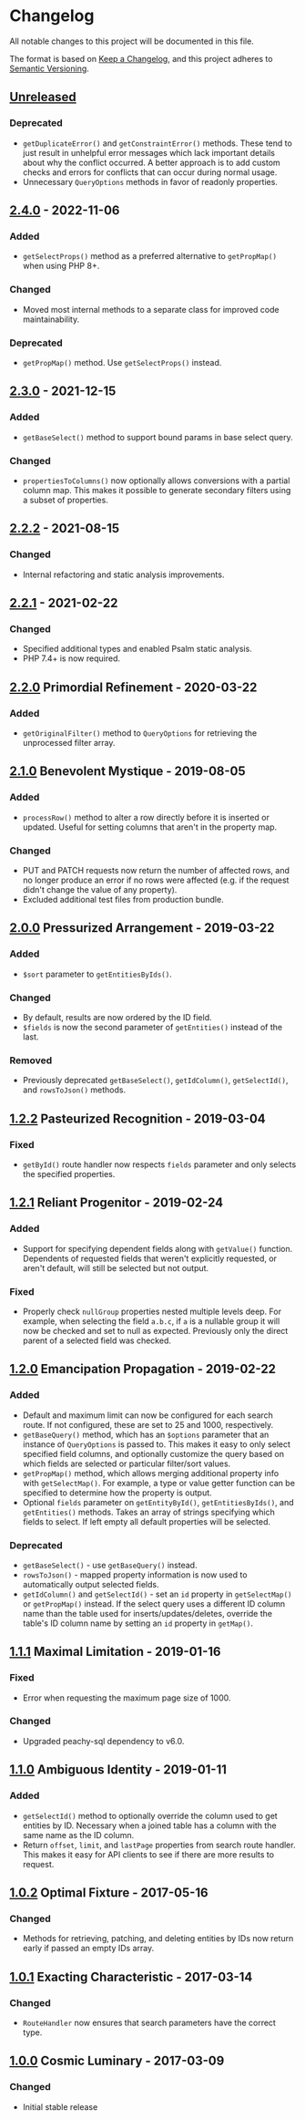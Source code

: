 # Changelog
All notable changes to this project will be documented in this file.

The format is based on [Keep a Changelog](https://keepachangelog.com/en/1.0.0/),
and this project adheres to [Semantic Versioning](https://semver.org/spec/v2.0.0.html).

## [Unreleased]
### Deprecated
- `getDuplicateError()` and `getConstraintError()` methods. These tend to just result in unhelpful
error messages which lack important details about why the conflict occurred. A better approach
is to add custom checks and errors for conflicts that can occur during normal usage.
- Unnecessary `QueryOptions` methods in favor of readonly properties.

## [2.4.0] - 2022-11-06
### Added
- `getSelectProps()` method as a preferred alternative to `getPropMap()` when using PHP 8+.

### Changed
- Moved most internal methods to a separate class for improved code maintainability.

### Deprecated
- `getPropMap()` method. Use `getSelectProps()` instead.

## [2.3.0] - 2021-12-15
### Added
- `getBaseSelect()` method to support bound params in base select query.

### Changed
- `propertiesToColumns()` now optionally allows conversions with a partial column map.
This makes it possible to generate secondary filters using a subset of properties.

## [2.2.2] - 2021-08-15
### Changed
- Internal refactoring and static analysis improvements.

## [2.2.1] - 2021-02-22
### Changed
- Specified additional types and enabled Psalm static analysis.
- PHP 7.4+ is now required.

## [2.2.0] Primordial Refinement - 2020-03-22
### Added
- `getOriginalFilter()` method to `QueryOptions` for retrieving the unprocessed filter array.

## [2.1.0] Benevolent Mystique - 2019-08-05
### Added
- `processRow()` method to alter a row directly before it is inserted or
updated. Useful for setting columns that aren't in the property map.

### Changed
- PUT and PATCH requests now return the number of affected rows, and no longer produce an error
if no rows were affected (e.g. if the request didn't change the value of any property).
- Excluded additional test files from production bundle.

## [2.0.0] Pressurized Arrangement - 2019-03-22
### Added
- `$sort` parameter to `getEntitiesByIds()`.

### Changed
- By default, results are now ordered by the ID field.
- `$fields` is now the second parameter of `getEntities()` instead of the last.

### Removed
- Previously deprecated `getBaseSelect()`, `getIdColumn()`, `getSelectId()`,
and `rowsToJson()` methods.

## [1.2.2] Pasteurized Recognition - 2019-03-04
### Fixed
- `getById()` route handler now respects `fields` parameter and only selects
the specified properties.

## [1.2.1] Reliant Progenitor - 2019-02-24
### Added
- Support for specifying dependent fields along with `getValue()` function.
Dependents of requested fields that weren't explicitly requested, or
aren't default, will still be selected but not output.

### Fixed
- Properly check `nullGroup` properties nested multiple levels deep. For example,
when selecting the field `a.b.c`, if `a` is a nullable group it will now be checked and
set to null as expected. Previously only the direct parent of a selected field was checked.

## [1.2.0] Emancipation Propagation - 2019-02-22
### Added
- Default and maximum limit can now be configured for each search route.
If not configured, these are set to 25 and 1000, respectively.
- `getBaseQuery()` method, which has an `$options` parameter that an instance of `QueryOptions`
is passed to. This makes it easy to only select specified field columns, and optionally
customize the query based on which fields are selected or particular filter/sort values.
- `getPropMap()` method, which allows merging additional property info with `getSelectMap()`.
For example, a type or value getter function can be specified to determine how the property is output.
- Optional `fields` parameter on `getEntityById()`, `getEntitiesByIds()`, and `getEntities()` methods.
Takes an array of strings specifying which fields to select.
If left empty all default properties will be selected.

### Deprecated
- `getBaseSelect()` - use `getBaseQuery()` instead.
- `rowsToJson()` - mapped property information is now used to automatically output selected fields.
- `getIdColumn()` and `getSelectId()` - set an `id` property in `getSelectMap()` or `getPropMap()`
instead. If the select query uses a different ID column name than the table used for
inserts/updates/deletes, override the table's ID column name by setting an `id` property in `getMap()`.

## [1.1.1] Maximal Limitation - 2019-01-16
### Fixed
- Error when requesting the maximum page size of 1000.

### Changed
- Upgraded peachy-sql dependency to v6.0.

## [1.1.0] Ambiguous Identity - 2019-01-11
### Added
- `getSelectId()` method to optionally override the column used to get entities by ID.
Necessary when a joined table has a column with the same name as the ID column.
- Return `offset`, `limit`, and `lastPage` properties from search route handler.
This makes it easy for API clients to see if there are more results to request.

## [1.0.2] Optimal Fixture - 2017-05-16
### Changed
- Methods for retrieving, patching, and deleting entities by IDs now
return early if passed an empty IDs array.

## [1.0.1] Exacting Characteristic - 2017-03-14
### Changed
- `RouteHandler` now ensures that search parameters have the correct type.

## [1.0.0] Cosmic Luminary - 2017-03-09
### Changed
- Initial stable release

[Unreleased]: https://github.com/theodorejb/phaster/compare/v2.4.0...HEAD
[2.4.0]: https://github.com/theodorejb/phaster/compare/v2.3.0...v2.4.0
[2.3.0]: https://github.com/theodorejb/phaster/compare/v2.2.2...v2.3.0
[2.2.2]: https://github.com/theodorejb/phaster/compare/v2.2.1...v2.2.2
[2.2.1]: https://github.com/theodorejb/phaster/compare/v2.2.0...v2.2.1
[2.2.0]: https://github.com/theodorejb/phaster/compare/v2.1.0...v2.2.0
[2.1.0]: https://github.com/theodorejb/phaster/compare/v2.0.0...v2.1.0
[2.0.0]: https://github.com/theodorejb/phaster/compare/v1.2.2...v2.0.0
[1.2.2]: https://github.com/theodorejb/phaster/compare/v1.2.1...v1.2.2
[1.2.1]: https://github.com/theodorejb/phaster/compare/v1.2.0...v1.2.1
[1.2.0]: https://github.com/theodorejb/phaster/compare/v1.1.1...v1.2.0
[1.1.1]: https://github.com/theodorejb/phaster/compare/v1.1.0...v1.1.1
[1.1.0]: https://github.com/theodorejb/phaster/compare/v1.0.2...v1.1.0
[1.0.2]: https://github.com/theodorejb/phaster/compare/v1.0.1...v1.0.2
[1.0.1]: https://github.com/theodorejb/phaster/compare/v1.0.0...v1.0.1
[1.0.0]: https://github.com/theodorejb/phaster/tree/v1.0.0
